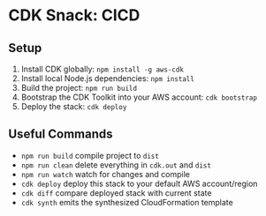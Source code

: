 # CDK Snack: CICD

## Setup

  1. Install CDK globally: `npm install -g aws-cdk`
  1. Install local Node.js dependencies: `npm install`
  1. Build the project: `npm run build`
  1. Bootstrap the CDK Toolkit into your AWS account: `cdk bootstrap`
  1. Deploy the stack: `cdk deploy`

## Useful Commands

  * `npm run build` compile project to `dist`
  * `npm run clean` delete everything in `cdk.out` and `dist`
  * `npm run watch` watch for changes and compile
  * `cdk deploy` deploy this stack to your default AWS account/region
  * `cdk diff` compare deployed stack with current state
  * `cdk synth` emits the synthesized CloudFormation template
